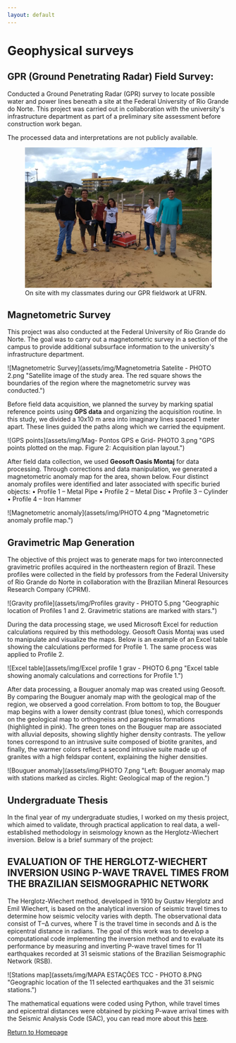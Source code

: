 ```yaml
---
layout: default
---
```


# Geophysical surveys

## GPR (Ground Penetrating Radar) Field Survey:
Conducted a Ground Penetrating Radar (GPR) survey to locate possible water and power lines beneath a site at the Federal University of Rio Grande do Norte. This project was carried out in collaboration with the university's infrastructure department as part of a preliminary site assessment before construction work began.

The processed data and interpretations are not publicly available.

<figure>
  <img src="assets/img/GPR.jpg" alt="On site with my classmates during our GPR fieldwork at UFRN.">
  <figcaption>On site with my classmates during our GPR fieldwork at UFRN.</figcaption>
</figure>

## Magnetometric Survey


This project was also conducted at the Federal University of Rio Grande do Norte. The goal was to carry out a magnetometric survey in a section of the campus to provide additional subsurface information to the university's infrastructure department.

![Magnetometric Survey](assets/img/Magnetometria Satelite - PHOTO 2.png "Satellite image of the study area. The red square shows the boundaries of the region where the magnetometric survey was conducted.")

Before field data acquisition, we planned the survey by marking spatial reference points using **GPS data** and organizing the acquisition routine. In this study, we divided a 10x10 m area into imaginary lines spaced 1 meter apart. These lines guided the paths along which we carried the equipment.

![GPS points](assets/img/Mag- Pontos GPS e Grid- PHOTO 3.png "GPS points plotted on the map. Figure 2: Acquisition plan layout.")


After field data collection, we used **Geosoft Oasis Montaj** for data processing. Through corrections and data manipulation, we generated a magnetometric anomaly map for the area, shown below. Four distinct anomaly profiles were identified and later associated with specific buried objects:
    • Profile 1 – Metal Pipe
    • Profile 2 – Metal Disc
    • Profile 3 – Cylinder
    • Profile 4 – Iron Hammer

![Magnetometric anomaly](assets/img/PHOTO 4.png "Magnetometric anomaly profile map.")


## Gravimetric Map Generation

The objective of this project was to generate maps for two interconnected gravimetric profiles acquired in the northeastern region of Brazil. These profiles were collected in the field by professors from the Federal University of Rio Grande do Norte in collaboration with the Brazilian Mineral Resources Research Company (CPRM).

![Gravity profile](assets/img/Profiles gravity - PHOTO 5.png "Geographic location of Profiles 1 and 2. Gravimetric stations are marked with stars.")

During the data processing stage, we used Microsoft Excel for reduction calculations required by this methodology. Geosoft Oasis Montaj was used to manipulate and visualize the maps. Below is an example of an Excel table showing the calculations performed for Profile 1. The same process was applied to Profile 2.

![Excel table](assets/img/Excel profile 1 grav - PHOTO 6.png "Excel table showing anomaly calculations and corrections for Profile 1.")

After data processing, a Bouguer anomaly map was created using Geosoft.
By comparing the Bouguer anomaly map with the geological map of the region, we observed a good correlation. From bottom to top, the Bouguer map begins with a lower density contrast (blue tones), which corresponds on the geological map to orthogneiss and paragneiss formations (highlighted in pink). The green tones on the Bouguer map are associated with alluvial deposits, showing slightly higher density contrasts. The yellow tones correspond to an intrusive suite composed of biotite granites, and finally, the warmer colors reflect a second intrusive suite made up of granites with a high feldspar content, explaining the higher densities.

![Bouguer anomaly](assets/img/PHOTO 7.png "Left: Bouguer anomaly map with stations marked as circles. Right: Geological map of the region.")


## Undergraduate Thesis

In the final year of my undergraduate studies, I worked on my thesis project, which aimed to validate, through practical application to real data, a well-established methodology in seismology known as the Herglotz-Wiechert inversion. Below is a brief summary of the project:
## EVALUATION OF THE HERGLOTZ-WIECHERT INVERSION USING P-WAVE TRAVEL TIMES FROM THE BRAZILIAN SEISMOGRAPHIC NETWORK
The Herglotz-Wiechert method, developed in 1910 by Gustav Herglotz and Emil Wiechert, is based on the analytical inversion of seismic travel times to determine how seismic velocity varies with depth. The observational data consist of T–Δ curves, where T is the travel time in seconds and Δ is the epicentral distance in radians.
The goal of this work was to develop a computational code implementing the inversion method and to evaluate its performance by measuring and inverting P-wave travel times for 11 earthquakes recorded at 31 seismic stations of the Brazilian Seismographic Network (RSB).

![Stations map](assets/img/MAPA ESTAÇÕES TCC - PHOTO 8.PNG "Geographic location of the 11 selected earthquakes and the 31 seismic stations.")

The mathematical equations were coded using Python, while travel times and epicentral distances were obtained by picking P-wave arrival times with the Seismic Analysis Code (SAC), you can read more about this [here](HW.html).






[Return to Homepage](./)
